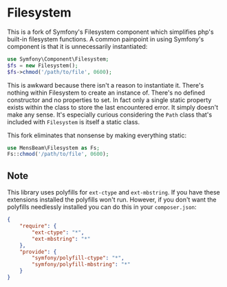 # Filesystem #

This is a fork of Symfony's Filesystem component which simplifies php's built-in filesystem functions. A common painpoint in using Symfony's component is that it is unnecessarily instantiated:

```php
use Symfony\Component\Filesystem;
$fs = new Filesystem();
$fs->chmod('/path/to/file', 0600);
```

This is awkward because there isn't a reason to instantiate it. There's nothing within Filesystem to create an instance of. There's no defined constructor and no properties to set. In fact only a single static property exists within the class to store the last encountered error. It simply doesn't make any sense. It's especially curious considering the `Path` class that's included with `Filesystem` is itself a static class.

This fork eliminates that nonsense by making everything static:

```php
use MensBeam\Filesystem as Fs;
Fs::chmod('/path/to/file', 0600);
```

## Note ##

This library uses polyfills for `ext-ctype` and `ext-mbstring`. If you have these extensions installed the polyfills won't run. However, if you don't want the polyfills needlessly installed you can do this in your `composer.json`:

```json
{
    "require": {
        "ext-ctype": "*",
        "ext-mbstring": "*"
    },
    "provide": {
        "symfony/polyfill-ctype": "*",
        "symfony/polyfill-mbstring": "*"
    }
}
```
